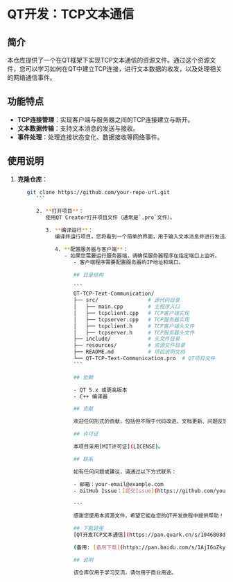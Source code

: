 # QT开发：TCP文本通信

## 简介

本仓库提供了一个在QT框架下实现TCP文本通信的资源文件。通过这个资源文件，您可以学习如何在QT中建立TCP连接，进行文本数据的收发，以及处理相关的网络通信事件。

## 功能特点

- **TCP连接管理**：实现客户端与服务器之间的TCP连接建立与断开。
- **文本数据传输**：支持文本消息的发送与接收。
- **事件处理**：处理连接状态变化、数据接收等网络事件。

## 使用说明

1. **克隆仓库**：
   ```bash
      git clone https://github.com/your-repo-url.git
         ```

         2. **打开项目**：
            使用QT Creator打开项目文件（通常是`.pro`文件）。

            3. **编译运行**：
               编译并运行项目，您将看到一个简单的界面，用于输入文本消息并进行发送。

               4. **配置服务器与客户端**：
                  - 如果您需要运行服务器端，请确保服务器程序在指定端口上监听。
                     - 客户端程序需要配置服务器的IP地址和端口。

                     ## 目录结构

                     ```
                     QT-TCP-Text-Communication/
                     ├── src/                # 源代码目录
                     │   ├── main.cpp        # 主程序入口
                     │   ├── tcpclient.cpp   # TCP客户端实现
                     │   ├── tcpserver.cpp   # TCP服务器实现
                     │   ├── tcpclient.h     # TCP客户端头文件
                     │   ├── tcpserver.h     # TCP服务器头文件
                     ├── include/            # 头文件目录
                     ├── resources/          # 资源文件目录
                     ├── README.md           # 项目说明文档
                     └── QT-TCP-Text-Communication.pro  # QT项目文件
                     ```

                     ## 依赖

                     - QT 5.x 或更高版本
                     - C++ 编译器

                     ## 贡献

                     欢迎任何形式的贡献，包括但不限于代码改进、文档更新、问题反馈等。请通过提交Issue或Pull Request来参与贡献。

                     ## 许可证

                     本项目采用[MIT许可证](LICENSE)。

                     ## 联系

                     如有任何问题或建议，请通过以下方式联系：

                     - 邮箱：your-email@example.com
                     - GitHub Issue：[提交Issue](https://github.com/your-repo-url/issues)

                     ---

                     感谢您使用本资源文件，希望它能在您的QT开发旅程中提供帮助！

                     ## 下载链接
                     [QT开发TCP文本通信](https://pan.quark.cn/s/1046808d7d1f) 

                     (备用: [备用下载](https://pan.baidu.com/s/1AjI6oZkyoi5ZkQrDQufP6Q?pwd=ul1g))

                     ## 说明

                     该仓库仅用于学习交流，请勿用于商业用途。
